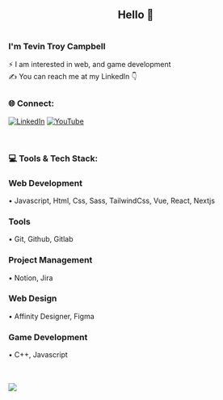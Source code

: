 <!-- banner -->
<!-- Mario -->
<!-- [![MasterHead](https://user-images.githubusercontent.com/74038190/225813708-98b745f2-7d22-48cf-9150-083f1b00d6c9.gif)](https://) -->

<!-- Star Passing -->
<!-- [![MasterHead](https://user-images.githubusercontent.com/74038190/238355349-7d484dc9-68a9-4ee6-a767-aea59035c12d.gif)](https://) -->

<h2 align="center">Hello 👋</h2>

# <h3>I'm Tevin Troy Campbell</h3>

⚡ I am interested in web, and game development<br>
✍️ You can reach me at my LinkedIn 👇



## <h3>🌐 Connect:</h3>
[![LinkedIn](https://img.shields.io/badge/LinkedIn-%230077B5.svg?logo=linkedin&logoColor=white)](https://linkedin.com/in/tevin-campbell-b1b404203)
[![YouTube](https://img.shields.io/badge/YouTube-%23FF0000.svg?logo=YouTube&logoColor=white)](https://youtube.com/@troyzhen)
<!-- [![Discord](https://img.shields.io/badge/Discord-%231B72BE.svg?logo=Discord&logoColor=white)](https://discord.gg/4a8vV8nC3z) -->
<br>
<h3>💻 Tools & Tech Stack:</h3>
<h3>Web Development</h3>
• Javascript, Html, Css, Sass, TailwindCss, Vue, React, Nextjs
<br>
<h3>Tools</h3>
• Git, Github, Gitlab
<br>
<h3>Project Management</h3>
• Notion, Jira
<br>
<h3>Web Design</h3>
• Affinity Designer, Figma
<br>
<h3>Game Development</h3>
• C++, Javascript
<br>
<br>
<br>

[![](https://visitcount.itsvg.in/api?id=Troyzhenny&icon=3&color=2)](https://visitcount.itsvg.in)
